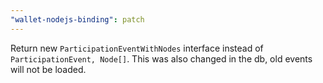 ```yaml
---
"wallet-nodejs-binding": patch
---
```


Return new `ParticipationEventWithNodes` interface instead of `ParticipationEvent, Node[]`.
This was also changed in the db, old events will not be loaded.
